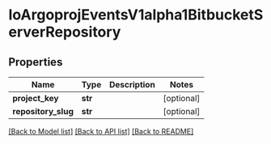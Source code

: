 # IoArgoprojEventsV1alpha1BitbucketServerRepository

## Properties
Name | Type | Description | Notes
------------ | ------------- | ------------- | -------------
**project_key** | **str** |  | [optional] 
**repository_slug** | **str** |  | [optional] 

[[Back to Model list]](../README.md#documentation-for-models) [[Back to API list]](../README.md#documentation-for-api-endpoints) [[Back to README]](../README.md)


